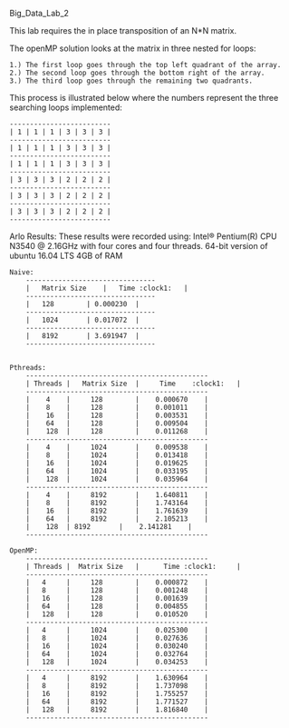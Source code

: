 Big_Data_Lab_2

This lab requires the in place transposition of an N*N matrix.

The openMP solution looks at the matrix in three nested for loops:

	1.) The first loop goes through the top left quadrant of the array.
	2.) The second loop goes through the bottom right of the array.
	3.) The third loop goes through the remaining two quadrants.

This process is illustrated below where the numbers represent the three searching loops implemented:

	-------------------------
	| 1 | 1 | 1 | 3 | 3 | 3 | 
	-------------------------
	| 1 | 1 | 1 | 3 | 3 | 3 | 
	-------------------------
	| 1 | 1 | 1 | 3 | 3 | 3 |
	-------------------------
	| 3 | 3 | 3 | 2 | 2 | 2 |
	-------------------------
	| 3 | 3 | 3 | 2 | 2 | 2 |
	-------------------------
	| 3 | 3 | 3 | 2 | 2 | 2 |
	-------------------------

Arlo Results:
These results were recorded using:
Intel® Pentium(R) CPU N3540 @ 2.16GHz with four cores and four threads.
64-bit version of ubuntu 16.04 LTS
4GB of RAM

```	
Naive: 
	--------------------------------
	|   Matrix Size    |   Time :clock1:   |
	--------------------------------
	| 	128        | 0.000230  |
	--------------------------------
	| 	1024       | 0.017072  |
	--------------------------------
	|	8192       | 3.691947  |
	--------------------------------


Pthreads: 
	---------------------------------------------
	| Threads |   Matrix Size  |     Time	 :clock1:   |
	---------------------------------------------
	|    4    |   	128        |	0.000670    |
	|    8    |    	128        |	0.001011    |
	|    16   |    	128        |	0.003531    |
	|    64   |    	128        |	0.009504    |
	|    128  |    	128        |	0.011268    |
	---------------------------------------------
	|    4    |    	1024       |    0.009538    |
	|    8    |    	1024       |	0.013418    |
	|    16   |    	1024       |	0.019625    |
	|    64   |    	1024       |	0.033195    |
	|    128  |    	1024       |	0.035964    |
	---------------------------------------------
	|    4    |  	8192       |	1.640811    |
	|    8    |   	8192       |	1.743164    |
	|    16   |  	8192       |	1.761639    |
	|    64   | 	8192       |	2.105213    |
	|    128  |	8192       |	2.141281    |
	---------------------------------------------

OpenMP: 
	---------------------------------------------
	| Threads |  Matrix Size   |      Time :clock1:     |
	---------------------------------------------
	|   4     |     128        |	0.000872    |
	|   8     |     128        |	0.001248    |
	|   16    |     128        |	0.001639    |
	|   64    |     128        |	0.004855    |
	|   128   |     128        |	0.010520    |
	---------------------------------------------
	|   4     |     1024       | 	0.025300    |
	|   8     |     1024       |	0.027636    |
	|   16    |     1024       | 	0.030240    |
	|   64    |     1024       |	0.032764    |
	|   128   |     1024       | 	0.034253    |
	---------------------------------------------
	|   4     |     8192       |	1.630964    |
	|   8     |     8192       |	1.737098    |
	|   16    |     8192       |	1.755257    |
	|   64    |     8192       |	1.771527    |
	|   128   |     8192       |	1.816840    |
	---------------------------------------------


```
